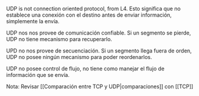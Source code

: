 UDP is not connection oriented protocol, from L4.
Esto significa que no establece una conexión con el destino antes de enviar información, simplemente la envía.

UDP nos nos provee de comunicación confiable. Si un segmento se pierde, UDP no tiene mecanismo para recuperarlo.

UPD no nos provee de secuenciación. Si un segmento llega fuera de orden, UDP no posee ningún mecanismo para poder reordenarlos.

UDP no posee control de flujo, no tiene como manejar el flujo de información que se envía.


Nota: Revisar [[Comparación entre TCP y UDP|comparaciones]] con [[TCP]]